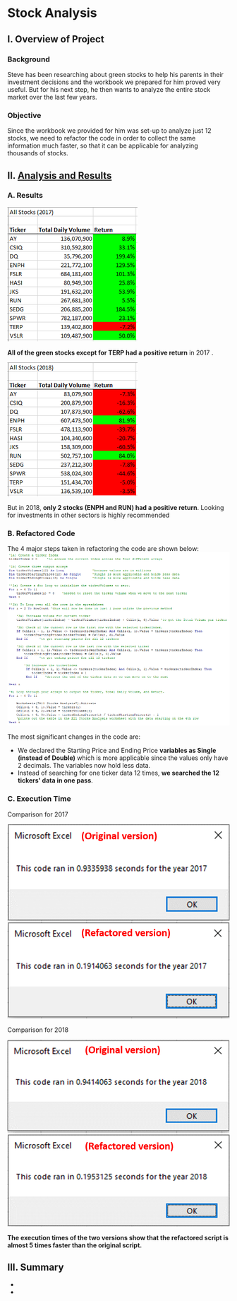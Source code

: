 # Stock Analysis

## I. Overview of Project

### Background
Steve has been researching about green stocks to help his parents in their investment decisions and the workbook we prepared for him proved very useful. But for his next step, he then wants to analyze the entire stock market over the last few years.  

### Objective
Since the workbook we provided for him was set-up to analyze just 12 stocks, we need to refactor the code in order to collect the same information much faster, so that it can be applicable for analyzing thousands of stocks. 


## II. [Analysis and Results](VBA_Challenge.xlsm)

### A. Results
![](Resources/VBA_Challenge_2017.png)

**All of the green stocks except for TERP had a positive return** in 2017 .

![](Resources/VBA_Challenge_2018.png)

But in 2018, **only 2 stocks (ENPH and RUN) had a positive return**. Looking for investments in other sectors is highly recommended

### B. Refactored Code
The 4 major steps taken in refactoring the code are shown below:
![](Resources/Refactored_Code.png)

The most significant changes in the code are:
- We declared the Starting Price and Ending Price **variables as Single (instead of Double)** which is more applicable since the values only have 2 decimals. The variables now hold less data.
- Instead of searching for one ticker data 12 times, **we searched the 12 tickers' data in one pass**.

### C. Execution Time
Comparison for 2017

![](Resources/Execution_Time_Comparison_2017.png)

Comparison for 2018

![](Resources/Execution_Time_Comparison_2018.png)

**The execution times of the two versions show that the refactored script is almost 5 times faster than the original script.**

## III. Summary
- 
- 
